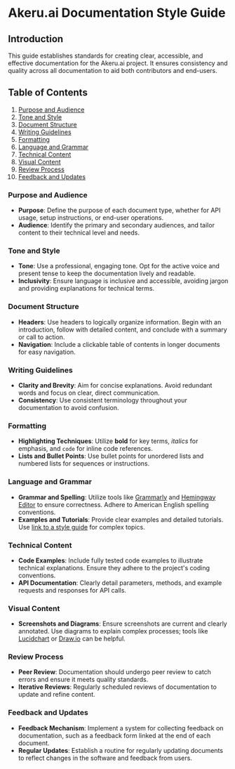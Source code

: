 # Akeru.ai Documentation Style Guide

## Introduction

This guide establishes standards for creating clear, accessible, and effective documentation for the Akeru.ai project. It ensures consistency and quality across all documentation to aid both contributors and end-users.

## Table of Contents

1. [Purpose and Audience](#purpose-and-audience)
2. [Tone and Style](#tone-and-style)
3. [Document Structure](#document-structure)
4. [Writing Guidelines](#writing-guidelines)
5. [Formatting](#formatting)
6. [Language and Grammar](#language-and-grammar)
7. [Technical Content](#technical-content)
8. [Visual Content](#visual-content)
9. [Review Process](#review-process)
10. [Feedback and Updates](#feedback-and-updates)

### Purpose and Audience

- **Purpose**: Define the purpose of each document type, whether for API usage, setup instructions, or end-user operations.
- **Audience**: Identify the primary and secondary audiences, and tailor content to their technical level and needs.

### Tone and Style

- **Tone**: Use a professional, engaging tone. Opt for the active voice and present tense to keep the documentation lively and readable.
- **Inclusivity**: Ensure language is inclusive and accessible, avoiding jargon and providing explanations for technical terms.

### Document Structure

- **Headers**: Use headers to logically organize information. Begin with an introduction, follow with detailed content, and conclude with a summary or call to action.
- **Navigation**: Include a clickable table of contents in longer documents for easy navigation.

### Writing Guidelines

- **Clarity and Brevity**: Aim for concise explanations. Avoid redundant words and focus on clear, direct communication.
- **Consistency**: Use consistent terminology throughout your documentation to avoid confusion.

### Formatting

- **Highlighting Techniques**: Utilize **bold** for key terms, *italics* for emphasis, and `code` for inline code references.
- **Lists and Bullet Points**: Use bullet points for unordered lists and numbered lists for sequences or instructions.

### Language and Grammar

- **Grammar and Spelling**: Utilize tools like [Grammarly](https://www.grammarly.com/) and [Hemingway Editor](http://www.hemingwayapp.com/) to ensure correctness. Adhere to American English spelling conventions.
- **Examples and Tutorials**: Provide clear examples and detailed tutorials. Use [link to a style guide](/docs/documentation_style_guide.md) for complex topics.

### Technical Content

- **Code Examples**: Include fully tested code examples to illustrate technical explanations. Ensure they adhere to the project's coding conventions.
- **API Documentation**: Clearly detail parameters, methods, and example requests and responses for API calls.

### Visual Content

- **Screenshots and Diagrams**: Ensure screenshots are current and clearly annotated. Use diagrams to explain complex processes; tools like [Lucidchart](https://www.lucidchart.com/) or [Draw.io](https://draw.io/) can be helpful.

### Review Process

- **Peer Review**: Documentation should undergo peer review to catch errors and ensure it meets quality standards.
- **Iterative Reviews**: Regularly scheduled reviews of documentation to update and refine content.

### Feedback and Updates

- **Feedback Mechanism**: Implement a system for collecting feedback on documentation, such as a feedback form linked at the end of each document.
- **Regular Updates**: Establish a routine for regularly updating documents to reflect changes in the software and feedback from users.

